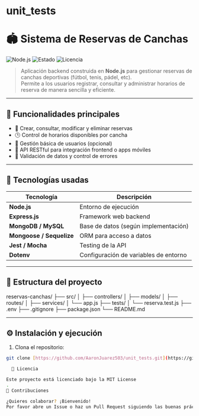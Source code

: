 # unit_tests

# 🏟️ Sistema de Reservas de Canchas

![Node.js](https://img.shields.io/badge/Node.js-18.x-green?logo=node.js)
![Estado](https://img.shields.io/badge/estado-en%20desarrollo-yellow)
![Licencia](https://img.shields.io/badge/licencia-MIT-blue)

> Aplicación backend construida en **Node.js** para gestionar reservas de canchas deportivas (fútbol, tenis, pádel, etc).  
> Permite a los usuarios registrar, consultar y administrar horarios de reserva de manera sencilla y eficiente.

---

## 📌 Funcionalidades principales

- 📅 Crear, consultar, modificar y eliminar reservas
- 🕒 Control de horarios disponibles por cancha
- 👥 Gestión básica de usuarios (opcional)
- 📄 API RESTful para integración frontend o apps móviles
- 🔐 Validación de datos y control de errores

---

## 🚀 Tecnologías usadas

| Tecnología | Descripción |
|------------|-------------|
| **Node.js** | Entorno de ejecución |
| **Express.js** | Framework web backend |
| **MongoDB / MySQL** | Base de datos (según implementación) |
| **Mongoose / Sequelize** | ORM para acceso a datos |
| **Jest / Mocha** | Testing de la API |
| **Dotenv** | Configuración de variables de entorno |

---

## 📂 Estructura del proyecto
reservas-canchas/
├── src/
│ ├── controllers/
│ ├── models/
│ ├── routes/
│ ├── services/
│ └── app.js
├── tests/
│ └── reserva.test.js
├── .env
├── .gitignore
├── package.json
└── README.md

---

## ⚙️ Instalación y ejecución

1. Clona el repositorio:

```bash
git clone [https://github.com/AaronJuarez503/unit_tests.git](https://github.com/AaronJuarez503/unit_tests.git)

  📝 Licencia

Este proyecto está licenciado bajo la MIT License
.
🤝 Contribuciones

¿Quieres colaborar? ¡Bienvenido!
Por favor abre un Issue o haz un Pull Request siguiendo las buenas prácticas.
